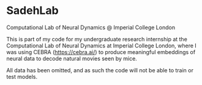 # SadehLab
Computational Lab of Neural Dynamics @ Imperial College London 

This is part of my code for my undergraduate research internship at the Computational Lab of Neural Dynamics at Imperial College London, where I was using CEBRA (https://cebra.ai/) to produce meaningful embeddings of neural data to decode natural movies seen by mice.

All data has been omitted, and as such the code will not be able to train or test models. 
